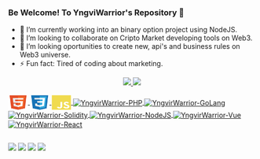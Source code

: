### Be Welcome! To YngviWarrior's Repository  👋

<!--
**YngviWarrior/yngviwarrior** is a ✨ _special_ ✨ repository because its `README.md` (this file) appears on your GitHub profile.
-->

- 🌱 I’m currently working into an binary option project using NodeJS.
- 👯 I’m looking to collaborate on Cripto Market developing tools on Web3.
- 🤔 I’m looking oportunities to create new, api's and business rules on Web3 universe.
- ⚡ Fun fact: Tired of coding about marketing.

<div align="center">
  <a href="https://github.com/YngviWarrior">
  <img height="180em" src="https://github-readme-stats.vercel.app/api?username=YngviWarrior&show_icons=true&theme=radical&include_all_commits=true&count_private=true"/>
  <img height="180em" src="https://github-readme-stats.vercel.app/api/top-langs/?username=YngviWarrior&layout=compact&langs_count=7&theme=radical"/>
</div>
<div style="display: inline_block"><br>
  <img align="center" alt="YngvirWarrior-HTML" height="30" width="40" src="https://raw.githubusercontent.com/devicons/devicon/master/icons/html5/html5-original.svg">
  <img align="center" alt="YngvirWarrior-CSS" height="30" width="40" src="https://raw.githubusercontent.com/devicons/devicon/master/icons/css3/css3-original.svg">        
  <img align="center" alt="YngvirWarrior-JS" height="30" width="40" src="https://raw.githubusercontent.com/devicons/devicon/master/icons/javascript/javascript-plain.svg">
  <img align="center" alt="YngvirWarrior-PHP" height="30" width="40" src="https://cdn.jsdelivr.net/gh/devicons/devicon/icons/php/php-original.svg">       
  <img align="center" alt="YngvirWarrior-GoLang" height="30" width="40" src="https://cdn.jsdelivr.net/gh/devicons/devicon/icons/go/go-original.svg">
  <img align="center" alt="YngvirWarrior-Solidity" height="30" width="40" src="https://cdn.jsdelivr.net/gh/devicons/devicon/icons/solidity/solidity-original.svg">    
  <img align="center" alt="YngvirWarrior-NodeJS" height="30" width="40" src="https://cdn.jsdelivr.net/gh/devicons/devicon/icons/nodejs/nodejs-original.svg">
  <img align="center" alt="YngvirWarrior-Vue" height="30" width="40" src="https://cdn.jsdelivr.net/gh/devicons/devicon/icons/vuejs/vuejs-original.svg">
  <img align="center" alt="YngvirWarrior-React" height="30" width="40" src="https://cdn.jsdelivr.net/gh/devicons/devicon/icons/reactjs/reacjs-original.svg">  
</div>
  
  ##
 
<div>
  <a href="https://instagram.com/igorasft" target="_blank"><img src="https://img.shields.io/badge/-Instagram-%23E4405F?style=for-the-badge&logo=instagram&logoColor=white" target="_blank"></a>
  <a href="https://discord.gg/3V2SNaFK" target="_blank"><img src="https://img.shields.io/badge/Discord-7289DA?style=for-the-badge&logo=discord&logoColor=white" target="_blank"></a> 
  <a href = "mailto:igorasft@gmail.com"><img src="https://img.shields.io/badge/-Gmail-%23333?style=for-the-badge&logo=gmail&logoColor=white" target="_blank"></a>
  <a href="https://www.linkedin.com/in/igorasilva/" target="_blank"><img src="https://img.shields.io/badge/-LinkedIn-%230077B5?style=for-the-badge&logo=linkedin&logoColor=white" target="_blank"></a>
</div>
